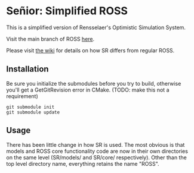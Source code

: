 # Señior: Simplified ROSS

This is a simplified version of Rensselaer's Optimistic Simulation System.

Visit the main branch of ROSS [here](https://github.com/carothersc/ROSS).

Please visit [the wiki](http://github.com/gonsie/SR/wiki) for details on how SR differs from regular ROSS.


## Installation

Be sure you initialize the submodules before you try to build, otherwise you'll get a GetGitRevision error in CMake.
(TODO: make this not a requirement)

```
git submodule init
git submodule update
```

## Usage

There has been little change in how SR is used.
The most obvious is that models and ROSS core functionality code are now in their own directories on the same level (SR/models/ and SR/core/ respectively).
Other than the top level directory name, everything retains the name "ROSS". 
